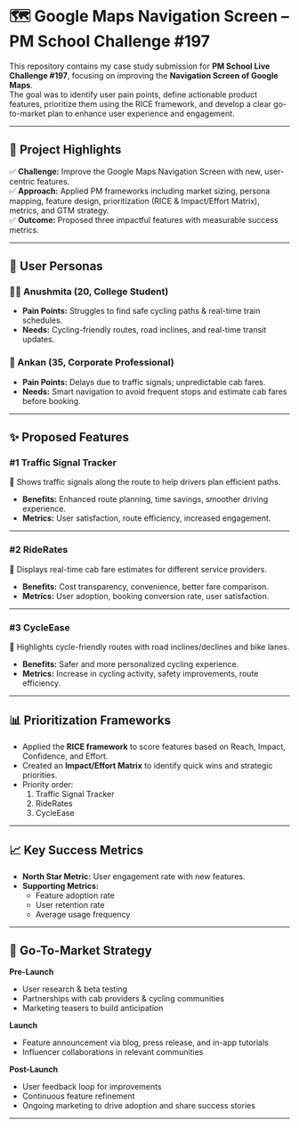 # 🗺️ Google Maps Navigation Screen – PM School Challenge #197

This repository contains my case study submission for **PM School Live Challenge #197**, focusing on improving the **Navigation Screen of Google Maps**.  
The goal was to identify user pain points, define actionable product features, prioritize them using the RICE framework, and develop a clear go-to-market plan to enhance user experience and engagement.

---

## 📌 **Project Highlights**

✅ **Challenge:** Improve the Google Maps Navigation Screen with new, user-centric features.  
✅ **Approach:** Applied PM frameworks including market sizing, persona mapping, feature design, prioritization (RICE & Impact/Effort Matrix), metrics, and GTM strategy.  
✅ **Outcome:** Proposed three impactful features with measurable success metrics.

---

## 👤 **User Personas**

### 🚴‍♀️ Anushmita (20, College Student)
- **Pain Points:** Struggles to find safe cycling paths & real-time train schedules.
- **Needs:** Cycling-friendly routes, road inclines, and real-time transit updates.

### 🚗 Ankan (35, Corporate Professional)
- **Pain Points:** Delays due to traffic signals; unpredictable cab fares.
- **Needs:** Smart navigation to avoid frequent stops and estimate cab fares before booking.

---

## ✨ **Proposed Features**

### #1 Traffic Signal Tracker
🔗 Shows traffic signals along the route to help drivers plan efficient paths.
- **Benefits:** Enhanced route planning, time savings, smoother driving experience.
- **Metrics:** User satisfaction, route efficiency, increased engagement.

---

### #2 RideRates
🚕 Displays real-time cab fare estimates for different service providers.
- **Benefits:** Cost transparency, convenience, better fare comparison.
- **Metrics:** User adoption, booking conversion rate, user satisfaction.

---

### #3 CycleEase
🚴 Highlights cycle-friendly routes with road inclines/declines and bike lanes.
- **Benefits:** Safer and more personalized cycling experience.
- **Metrics:** Increase in cycling activity, safety improvements, route efficiency.

---

## 📊 **Prioritization Frameworks**

- Applied the **RICE framework** to score features based on Reach, Impact, Confidence, and Effort.
- Created an **Impact/Effort Matrix** to identify quick wins and strategic priorities.
- Priority order: 
  1. Traffic Signal Tracker
  2. RideRates
  3. CycleEase

---

## 📈 **Key Success Metrics**

- **North Star Metric:** User engagement rate with new features.
- **Supporting Metrics:**  
  - Feature adoption rate  
  - User retention rate  
  - Average usage frequency

---

## 🚀 **Go-To-Market Strategy**

**Pre-Launch**
- User research & beta testing
- Partnerships with cab providers & cycling communities
- Marketing teasers to build anticipation

**Launch**
- Feature announcement via blog, press release, and in-app tutorials
- Influencer collaborations in relevant communities

**Post-Launch**
- User feedback loop for improvements
- Continuous feature refinement
- Ongoing marketing to drive adoption and share success stories

---
